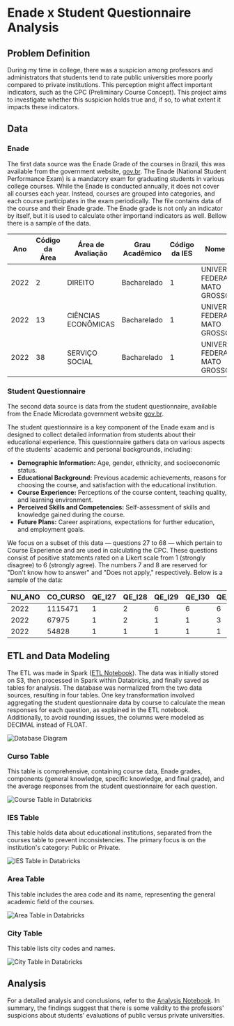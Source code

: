 # Enade x Student Questionnaire Analysis

## Problem Definition

During my time in college, there was a suspicion among professors and administrators that students tend to rate public universities more poorly compared to private institutions. This perception might affect important indicators, such as the CPC (Preliminary Course Concept). This project aims to investigate whether this suspicion holds true and, if so, to what extent it impacts these indicators.

## Data

### Enade

The first data source was the Enade Grade of the courses in Brazil, this was available from the government website, [gov.br](https://www.gov.br/inep/pt-br/acesso-a-informacao/dados-abertos/indicadores-educacionais/indicadores-de-qualidade-da-educacao-superior).  The Enade (National Student Performance Exam) is a mandatory exam for graduating students in various college courses. While the Enade is conducted annually, it does not cover all courses each year. Instead, courses are grouped into categories, and each course participates in the exam periodically. The file contains data of the course and their Enade grade. The Enade grade is not only an indicator by itself, but it is used to calculate other importand indicators as well. Bellow there is a sample of the data.

| Ano  | Código da Área | Área de Avaliação   | Grau Acadêmico | Código da IES | Nome da IES                         | Sigla da IES | Organização Acadêmica | Categoria Administrativa | Código do Curso | Modalidade de Ensino | Código do Município | Município do Curso | Sigla da UF | Nº de Concluintes Inscritos | Nº de Concluintes Participantes | Nota Bruta - FG | Nota Padronizada - FG | Nota Bruta - CE | Nota Padronizada - CE | Conceito Enade (Contínuo) | Conceito Enade (Faixa) | Observação |
| ---- | -------------- | ------------------- | -------------- | ------------- | ----------------------------------- | ------------ | --------------------- | ------------------------ | --------------- | -------------------- | ------------------- | ------------------ | ----------- | --------------------------- | ------------------------------- | --------------- | --------------------- | --------------- | --------------------- | ------------------------- | ---------------------- | ---------- |
| 2022 | 2              | DIREITO             | Bacharelado    | 1             | UNIVERSIDADE FEDERAL DE MATO GROSSO | UFMT         | Universidade          | Pública Federal          | 1               | Educação Presencial  | 5103403             | Cuiabá             | MT          | 91                          | 46                              | 76,33           | 4,686                 | 59,004          | 4,823                 | 4,788                     | 5                      |            |
| 2022 | 13             | CIÊNCIAS ECONÔMICAS | Bacharelado    | 1             | UNIVERSIDADE FEDERAL DE MATO GROSSO | UFMT         | Universidade          | Pública Federal          | 2               | Educação Presencial  | 5103403             | Cuiabá             | MT          | 36                          | 29                              | 60,872          | 2,282                 | 31,11           | 1,603                 | 1,772                     | 2                      |            |
| 2022 | 38             | SERVIÇO SOCIAL      | Bacharelado    | 1             | UNIVERSIDADE FEDERAL DE MATO GROSSO | UFMT         | Universidade          | Pública Federal          | 7               | Educação Presencial  | 5103403             | Cuiabá             | MT          | 57                          | 46                              | 59,419          | 3,163                 | 55,754          | 3,508                 | 3,421                     | 4                      |            |


### Student Questionnaire

The second data source is data from the student questionnaire, available from the Enade Microdata government website [gov.br](https://www.gov.br/inep/pt-br/acesso-a-informacao/dados-abertos/microdados/enade).

The student questionnaire is a key component of the Enade exam and is designed to collect detailed information from students about their educational experience. This questionnaire gathers data on various aspects of the students' academic and personal backgrounds, including:

- **Demographic Information:** Age, gender, ethnicity, and socioeconomic status.
- **Educational Background:** Previous academic achievements, reasons for choosing the course, and satisfaction with the educational institution.
- **Course Experience:** Perceptions of the course content, teaching quality, and learning environment.
- **Perceived Skills and Competencies:** Self-assessment of skills and knowledge gained during the course.
- **Future Plans:** Career aspirations, expectations for further education, and employment goals.

We focus on a subset of this data — questions 27 to 68 — which pertain to Course Experience and are used in calculating the CPC. These questions consist of positive statements rated on a Likert scale from 1 (strongly disagree) to 6 (strongly agree). The numbers 7 and 8 are reserved for "Don't know how to answer" and "Does not apply," respectively. Below is a sample of the data:

| NU_ANO | CO_CURSO | QE_I27 | QE_I28 | QE_I29 | QE_I30 | QE_I31 | QE_I32 | QE_I33 | QE_I34 | QE_I35 | QE_I36 | QE_I37 | QE_I38 | QE_I39 | QE_I40 | QE_I41 | QE_I42 | QE_I43 | QE_I44 | QE_I45 | QE_I46 | QE_I47 | QE_I48 | QE_I49 | QE_I50 | QE_I51 | QE_I52 | QE_I53 | QE_I54 | QE_I55 | QE_I56 | QE_I57 | QE_I58 | QE_I59 | QE_I60 | QE_I61 | QE_I62 | QE_I63 | QE_I64 | QE_I65 | QE_I66 | QE_I67 | QE_I68 |
| ------ | -------- | ------ | ------ | ------ | ------ | ------ | ------ | ------ | ------ | ------ | ------ | ------ | ------ | ------ | ------ | ------ | ------ | ------ | ------ | ------ | ------ | ------ | ------ | ------ | ------ | ------ | ------ | ------ | ------ | ------ | ------ | ------ | ------ | ------ | ------ | ------ | ------ | ------ | ------ | ------ | ------ | ------ | ------ |
| 2022   | 1115471  | 1      | 2      | 6      | 6      | 6      | 2      | 6      | 6      | 6      | 6      | 6      | 6      | 6      | 5      | 3      | 6      | 5      | 5      | 5      | 8      | 2      | 2      | 6      | 1      | 2      | 4      | 7      | 6      | 6      | 6      | 6      | 6      | 6      | 7      | 6      | 6      | 6      | 6      | 6      | 7      | 7      | 6      |
| 2022   | 67975    | 1      | 2      | 1      | 1      | 3      | 2      | 3      | 2      | 2      | 2      | 2      | 2      | 2      | 1      | 2      | 2      | 4      | 3      | 3      | 2      | 1      | 1      | 2      | 2      | 2      | 1      | 1      | 1      | 2      | 1      | 3      | 2      | 1      | 1      | 1      | 1      | 1      | 2      | 3      | 2      | 4      | 1      |
| 2022   | 54828    | 1      | 1      | 1      | 1      | 1      | 1      | 1      | 1      | 1      | 1      | 1      | 1      | 1      | 1      | 1      | 1      | 1      | 1      | 1      | 1      | 1      | 1      | 1      | 1      | 1      | 1      | 1      | 1      | 1      | 1      | 1      | 1      | 1      | 1      | 1      | 1      | 1      | 1      | 1      | 1      | 1      | 1      |


## ETL and Data Modeling

The ETL was made in Spark ([ETL Notebook](/src/ETL.ipynb)). The data was initially stored on S3, then processed in Spark within Databricks, and finally saved as tables for analysis. The database was normalized from the two data sources, resulting in four tables. One key transformation involved aggregating the student questionnaire data by course to calculate the mean responses for each question, as explained in the ETL notebook. Additionally, to avoid rounding issues, the columns were modeled as DECIMAL instead of FLOAT.

![Database Diagram](/modeling/model.png)

### Curso Table

This table is comprehensive, containing course data, Enade grades, components (general knowledge, specific knowledge, and final grade), and the average responses from the student questionnaire for each question.

![Course Table in Databricks](/img/curso_databricks.png)

### IES Table

This table holds data about educational institutions, separated from the courses table to prevent inconsistencies. The primary focus is on the institution's category: Public or Private.

![IES Table in Databricks](/img/ies_databricks.png)


### Area Table

This table includes the area code and its name, representing the general academic field of the courses.

![Area Table in Databricks](/img/area_databricks.png)

### City Table

This table lists city codes and names.

![City Table in Databricks](/img/municipio_databricks.png)


## Analysis

For a detailed analysis and conclusions, refer to the [Analysis Notebook](/src/analysis.ipynb). In summary, the findings suggest that there is some validity to the professors' suspicions about students' evaluations of public versus private universities.